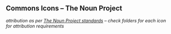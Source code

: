 ## Commons Icons – The Noun Project

*attribution as per [The Noun Project standards](https://thenounproject.com/) – check folders for each icon for attribution requirements*
